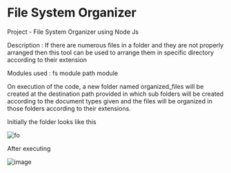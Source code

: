 # File System Organizer
Project - File System Organizer using Node Js

Description :
If there are numerous files in a folder and they are not properly arranged then this tool can be used to arrange them in specific directory according to their extension

Modules used : 
fs module
path module

On execution of the code, a new folder named organized_files will be created at the destination path provided in which sub folders will be created according to the document types given and the files will be organized in those folders according to their extensions.



Initially the folder looks like this



![fo](https://user-images.githubusercontent.com/95498638/172558389-a814471a-8735-4d3f-9df1-30f8c7bb2f38.JPG)




After executing 




![image](https://user-images.githubusercontent.com/95498638/172558737-f5500ee0-0184-4e4b-8eee-007e2a55461b.png)

